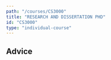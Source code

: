 ```yaml
---
path: "/courses/CS3000"
title: "RESEARCH AND DISSERTATION PHD"
id: "CS3000"
type: "individual-course"
---
```


## Advice


